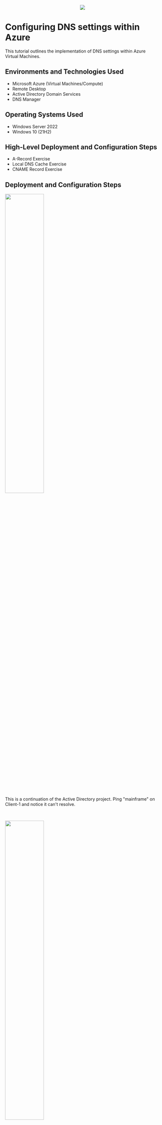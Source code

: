 <p align="center">
<img src="https://github.com/user-attachments/assets/d94d84c1-be28-4ba7-85fc-617fb835c09f"/>
</p>

<h1>Configuring DNS settings within Azure</h1>
This tutorial outlines the implementation of DNS settings within Azure Virtual Machines.<br />

<h2>Environments and Technologies Used</h2>

- Microsoft Azure (Virtual Machines/Compute)
- Remote Desktop
- Active Directory Domain Services
- DNS Manager

<h2>Operating Systems Used </h2>

- Windows Server 2022
- Windows 10 (21H2)

<h2>High-Level Deployment and Configuration Steps</h2>

- A-Record Exercise
- Local DNS Cache Exercise
- CNAME Record Exercise

<h2>Deployment and Configuration Steps</h2>

<p>
<img src="https://github.com/user-attachments/assets/777ce3be-5066-4b7c-89b7-b506fed1594b" height="50%" width="50%"/>
</p>
<p>
This is a continuation of the Active Directory project. Ping "mainframe" on Client-1 and notice it can't resolve.
</p>
<br />

<p>
<img src="https://github.com/user-attachments/assets/d24355a3-cd35-4419-8419-51a859c73b70" height="50%" width="50%"/>
</p>
<p>
Go to Server Manager on DC-1. Under tools, Select "DNS".
</p>
<br />

<p>
<img src="https://github.com/user-attachments/assets/91322820-8062-45de-beb1-6c5e8b7bca01" height="50%" width="50%"/>
</p>
<p>
Click on DC-1 then Foward Lookup Zones and then mydomain.com.
</p>
<br />


<p>
<img src="https://github.com/user-attachments/assets/98a0b9b5-26d9-4891-a89c-5fcf653b34e1" height="50%" width="50%"/>
</p>
<p>
Right click and select New Host (A or AAAA).
</p>
<br />

<p>
<img src="https://github.com/user-attachments/assets/4a770e72-bf8b-4efd-aecd-59dce401e6f0" height="50%" width="50%"/>
</p>
<p>
Create a new host called Mainframe. For this example, I just used the same IP address as DC-1.
</p>
<br />

<p>
<img src="https://github.com/user-attachments/assets/fa2061dd-30c3-4210-9e51-f366483bf6fa" height="50%" width="50%"/>
</p>
<p>
After successfully creating an A Record for "mainframe", we can now receive a ping response on Client-1.
</p>
<br />

<p>
<img src="https://github.com/user-attachments/assets/431cb40f-b5af-482f-a2cf-26f0b4da8376" height="50%" width="50%"/>
</p>
<p>
To view the DNS cache, use the command "ipconfig /displaydns". Notice how mainframe is now in the DNS cache.
<br />

<p>
<img src="https://github.com/user-attachments/assets/620d0668-e125-4a68-8c81-a5eec9233e0b" height="50%" width="50%"/>
</p>
<p>
We are now going to change the IP address for mainframe. Go back to DC-1's DNS Manager and select mainframe. Change the IP address to 8.8.8.8.
<br />

<p>
<img src="https://github.com/user-attachments/assets/7d1a0dea-2515-4689-b93c-15429c41e8e8" height="50%" width="50%"/>
</p>
<p>
Now go back to to Client-1 and ping mainframe again. Notice how even after changing the IP address of mainframe, it is still resolving to the original IP of 10.0.0.4. We need to clear the DNS cache.
<br />

<p>
<img src="https://github.com/user-attachments/assets/fca17a99-5fe9-45c4-ab87-158c1417a506" height="50%" width="50%"/>
</p>
<p>
Let's now clear the DNS cache on Client-1. You need elevated permissions to do it, so close the commmand prompt and open again as an administrator.
<br />

<p>
<img src="https://github.com/user-attachments/assets/196da338-9039-4206-9811-52895d859d70" height="50%" width="50%"/>
</p>
<p>
Use the command "ipconfig /flushdns". The cache has been successfully cleared.
<br />

<p>
<img src="https://github.com/user-attachments/assets/2486b489-e435-40a3-9d03-afb010324a37" height="50%" width="50%"/>
</p>
<p>
We can see now mainframe is resolving to the new IP address, 8.8.8.8
<br />

<p>
<img src="https://github.com/user-attachments/assets/ca52d837-5d68-4c43-8926-e098a4c132e9" height="50%" width="50%"/>
</p>
<p>
As an exercise, we are going to create a CNAME record named "search" to match www.google.com. First, ping "search" and notice nothing resolves.
<br />

<p>
<img src="https://github.com/user-attachments/assets/d742513f-0ae6-4bf7-840e-7e9fa93fbcbf" height="50%" width="50%"/>
</p>
<p>
Go back to DC-1's DNS Manager and right click to create the record. Select "New Alias(CNAME)".
<br />

<p>
<img src="https://github.com/user-attachments/assets/632d6b87-a3b2-45d8-a571-e7000b6ef5e1" height="50%" width="50%"/>
</p>
<p>
Name the record "search" for this example and map it to www.google.com.
<br />

<p>
<img src="https://github.com/user-attachments/assets/7513a085-92ed-4f61-a171-138dbb330d06" height="50%" width="50%"/>
</p>
<p>
Go back to Client-1 and ping "search". Notice how it now resolves to www.google.com.
<br />















